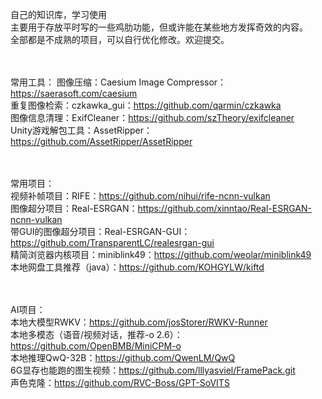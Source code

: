 自己的知识库，学习使用<br>
主要用于存放平时写的一些鸡肋功能，但或许能在某些地方发挥奇效的内容。<br>
全部都是不成熟的项目，可以自行优化修改。欢迎提交。<br>
<br><br>

常用工具：
图像压缩：Caesium Image Compressor：https://saerasoft.com/caesium<br>
重复图像检索：czkawka_gui：https://github.com/qarmin/czkawka<br>
图像信息清理：ExifCleaner：https://github.com/szTheory/exifcleaner<br>
Unity游戏解包工具：AssetRipper：https://github.com/AssetRipper/AssetRipper<br>

<br><br>
常用项目：<br>
视频补帧项目：RIFE：https://github.com/nihui/rife-ncnn-vulkan<br>
图像超分项目：Real-ESRGAN：https://github.com/xinntao/Real-ESRGAN-ncnn-vulkan<br>
带GUI的图像超分项目：Real-ESRGAN-GUI：https://github.com/TransparentLC/realesrgan-gui<br>
精简浏览器内核项目：miniblink49：https://github.com/weolar/miniblink49<br>
本地网盘工具推荐（java）：https://github.com/KOHGYLW/kiftd<br>

<br><br>
AI项目：<br>
本地大模型RWKV：https://github.com/josStorer/RWKV-Runner<br>
本地多模态（语音/视频对话，推荐-o 2.6）：https://github.com/OpenBMB/MiniCPM-o<br>
本地推理QwQ-32B：https://github.com/QwenLM/QwQ<br>
6G显存也能跑的图生视频：https://github.com/lllyasviel/FramePack.git<br>
声色克隆：https://github.com/RVC-Boss/GPT-SoVITS<br>